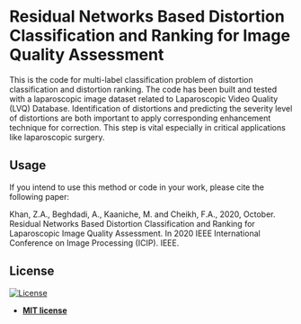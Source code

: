 # Residual Networks Based Distortion Classification and Ranking for Image Quality Assessment
This is the code for multi-label classification problem of distortion classification and distortion ranking. The code has been built and tested with a laparoscopic image dataset related to Laparoscopic Video Quality (LVQ) Database. Identification of distortions and predicting 
the severity level of distortions are both important to apply corresponding enhancement technique  for correction. This step is vital especially in critical applications like laparoscopic surgery. 

## Usage

If you intend to use this method or code in your work, please cite the following paper:

Khan, Z.A., Beghdadi, A., Kaaniche, M. and Cheikh, F.A., 2020, October. Residual Networks Based Distortion Classification and Ranking for Laparoscopic Image Quality Assessment. In 2020 IEEE International Conference on Image Processing (ICIP). IEEE.
## License

[![License](http://img.shields.io/:license-mit-blue.svg?style=flat-square)](http://badges.mit-license.org)

- **[MIT license](http://opensource.org/licenses/mit-license.php)**